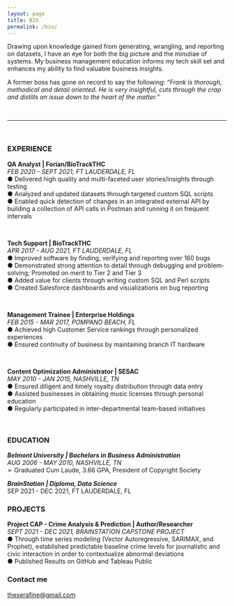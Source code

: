 ```yaml
---
layout: page
title: BIO
permalink: /bio/
---
```

Drawing upon knowledge gained from generating, wrangling, and reporting on datasets, I have an eye for both the big picture and the minutiae of systems. My business management education informs my tech skill set and enhances my ability to find valuable business insights.  

A former boss has gone on record to say the following: _“Frank is thorough, methodical and detail oriented. He is very insightful, cuts through the crap and distills an issue down to the heart of the matter.”_

<br>

---  
<br>

### EXPERIENCE
__QA Analyst | Forian/BioTrackTHC__  
_FEB 2020 - SEPT 2021, FT LAUDERDALE, FL_  
● Delivered high quality and multi-faceted user stories/insights through testing  
● Analyzed and updated datasets through targeted custom SQL scripts  
● Enabled quick detection of changes in an integrated external API by building a
collection of API calls in Postman and running it on frequent intervals  

<br>

__Tech Support | BioTrackTHC__  
_APR 2017 - AUG 2021, FT LAUDERDALE, FL_  
● Improved software by finding, verifying and reporting over 160 bugs  
● Demonstrated strong attention to detail through debugging and problem-solving; Promoted on merit to Tier 2 and Tier 3  
● Added value for clients through writing custom SQL and Perl scripts  
● Created Salesforce dashboards and visualizations on bug reporting  

<br>

__Management Trainee | Enterprise Holdings__  
_FEB 2015 - MAR 2017, POMPANO BEACH, FL_  
● Achieved high Customer Service rankings through personalized experiences  
● Ensured continuity of business by maintaining branch IT hardware  

<br>

__Content Optimization Administrator | SESAC__  
_MAY 2010 - JAN 2015, NASHVILLE, TN_  
● Ensured diligent and timely royalty distribution through data entry  
● Assisted businesses in obtaining music licenses through personal education  
● Regularly participated in inter-departmental team-based initiatives  

<br>

### EDUCATION
___Belmont University | Bachelors in Business Administration___  
_AUG 2006 - MAY 2010, NASHVILLE, TN_  
➢ Graduated Cum Laude, 3.66 GPA, President of Copyright Society  

___BrainStation | Diploma, Data Science___  
SEP 2021 - DEC 2021, FT LAUDERDALE, FL



### PROJECTS
__Project CAP - Crime Analysis & Prediction | Author/Researcher__  
_SEPT 2021 - DEC 2021, BRAINSTATION CAPSTONE PROJECT_  
● Through time series modeling (Vector Autoregressive, SARIMAX, and Prophet), established predictable baseline crime levels for journalistic and civic interaction in order to contextualize abnormal deviations  
● Published Results on GitHub and Tableau Public

### Contact me

[theserafine@gmail.com](mailto:theserafine@gmail.com)